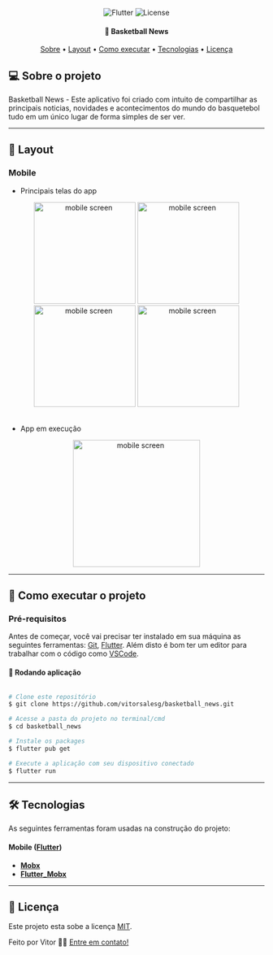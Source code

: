 <p align="center">
  <img alt="Flutter" src="https://img.shields.io/badge/Flutter%20-%2302569B.svg?&style=flat-square&logo=Flutter&logoColor=white" />
  <img alt="License" src="https://img.shields.io/badge/license-MIT-brightgreen">
 </p>

<h4 align="center"> 
	 🏀 Basketball News
</h4>

<p align="center">
 <a href="#-sobre-o-projeto">Sobre</a> •
 <a href="#-layout">Layout</a> • 
 <a href="#-como-executar-o-projeto">Como executar</a> • 
 <a href="#-tecnologias">Tecnologias</a> • 
 <a href="#user-content--licença">Licença</a>
</p>


## 💻 Sobre o projeto

Basketball News - Este aplicativo foi criado com intuito de compartilhar as principais noticias, novidades e acontecimentos do mundo do basquetebol tudo em um único lugar de forma simples de ser ver.

---


## 🎨 Layout

### Mobile
 
- Principais telas do app

<div  align="center">
	<img alt="mobile screen" width="200" src="https://user-images.githubusercontent.com/42179077/120694946-25447200-c481-11eb-9b4c-fdaddb247b9f.png">
	<img alt="mobile screen" width="200" src="https://user-images.githubusercontent.com/42179077/120694949-25dd0880-c481-11eb-8134-a38f91bb5e2a.png">
	<img alt="mobile screen" width="200" src="https://user-images.githubusercontent.com/42179077/120694948-25447200-c481-11eb-8e1a-f397e3d5d02c.png">
	<img alt="mobile screen" width="200" src="https://user-images.githubusercontent.com/42179077/120694944-24134500-c481-11eb-84de-a6bf89676aea.png">	
</div>

<br>

- App em execução

<div  align="center">
	<img alt="mobile screen" width="250" src="https://user-images.githubusercontent.com/42179077/120715798-8416e500-c49b-11eb-8f63-62e98966e2a3.gif">	
</div>


---

## 🚀 Como executar o projeto

### Pré-requisitos

Antes de começar, você vai precisar ter instalado em sua máquina as seguintes ferramentas:
[Git](https://git-scm.com), [Flutter](https://flutter.dev/). 
Além disto é bom ter um editor para trabalhar com o código como [VSCode](https://code.visualstudio.com/).

#### 🎲 Rodando aplicação

```bash

# Clone este repositório
$ git clone https://github.com/vitorsalesg/basketball_news.git

# Acesse a pasta do projeto no terminal/cmd
$ cd basketball_news

# Instale os packages
$ flutter pub get

# Execute a aplicação com seu dispositivo conectado
$ flutter run


```

---

## 🛠 Tecnologias

As seguintes ferramentas foram usadas na construção do projeto:

#### **Mobile**  ([Flutter](https://flutter.dev/))

-   **[Mobx](https://pub.dev/packages/mobx)**
-   **[Flutter_Mobx](https://pub.dev/packages/flutter_mobx)**


---

## 📝 Licença

Este projeto esta sobe a licença [MIT](./LICENSE).

Feito por Vitor 👋🏽 [Entre em contato!](https://www.linkedin.com/in/vitorsalesg/)
